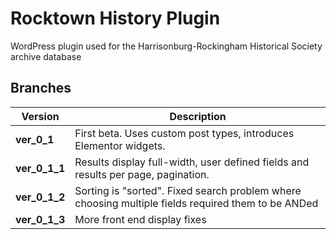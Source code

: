 # Rocktown History Plugin

WordPress plugin used for the Harrisonburg-Rockingham Historical Society archive database

## Branches

| Version       | Description                                                                                        |
| ------------- | -------------------------------------------------------------------------------------------------- |
| **ver_0_1**   | First beta. Uses custom post types, introduces Elementor widgets.                                  |
| **ver_0_1_1** | Results display full-width, user defined fields and results per page, pagination.                  |
| **ver_0_1_2** | Sorting is "sorted". Fixed search problem where choosing multiple fields required them to be ANDed |
| **ver_0_1_3** | More front end display fixes                                                                       |